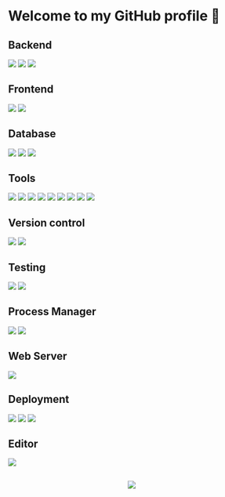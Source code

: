 <!--
[![Header](https://s3-ap-southeast-1.amazonaws.com/tv-prod/member/photo/6409998-large.jpg "Header")](https://github.com/AbhishekVenunathan/)

[![GitHub stats](https://github-readme-stats.vercel.app/api?username=AbhishekVenunathan&show_icons=true&custom_title=GitHub%20Stats&bg_color=141414&title_color=FFD300&icon_color=FFD300&text_color=F5F5F5&border_color=FFD300&count_private=true&include_all_commits=true&cache_seconds=86400)](https://github.com/AbhishekVenunathan/)
!-->
# Welcome to my GitHub profile 👺

## Backend

[![](https://img.shields.io/badge/environment-Node.js-informational?style=flat&logo=Node.js&logoColor=339933&labelColor=F5F5F5&color=339933)](https://nodejs.org/en/about/)
[![](https://img.shields.io/badge/framework-Express-informational?style=flat&logo=Express&logoColor=000000&labelColor=F5F5F5&color=000000)](https://expressjs.com/)
[![](https://img.shields.io/badge/framework-Socket.io-informational?style=flat&logo=Socket.io&logoColor=010101&labelColor=F5F5F5&color=010101)](https://socket.io/)

## Frontend

[![](https://img.shields.io/badge/mark%20up-HTML5-informational?style=flat&logo=HTML5&logoColor=E34F26&labelColor=F5F5F5&color=E34F26)](https://en.wikipedia.org/wiki/HTML5)
[![](https://img.shields.io/badge/style%20sheet-CSS3-informational?style=flat&logo=CSS3&logoColor=1572B6&labelColor=F5F5F5&color=1572B6)](https://en.wikipedia.org/wiki/CSS)

## Database

[![](https://img.shields.io/badge/nosql-MongoDB-informational?style=flat&logo=MongoDB&logoColor=47A248&labelColor=F5F5F5&color=47A248)](https://www.mongodb.com/what-is-mongodb)
[![](https://img.shields.io/badge/cache-Redis-informational?style=flat&logo=Redis&logoColor=DC382D&labelColor=F5F5F5&color=DC382D)](https://redis.io/topics/introduction)
[![](https://img.shields.io/badge/search-Elasticsearch-informational?style=flat&logo=Elasticsearch&logoColor=005571&labelColor=F5F5F5&color=005571)](https://redis.io/topics/introductionhttps://www.elastic.co/what-is/elasticsearch)

## Tools

[![](https://img.shields.io/badge/odm-Mongoose-informational?style=flat&logo=npm&logoColor=CB3837&labelColor=F5F5F5&color=CB3837)](https://mongoosejs.com/)
[![](https://img.shields.io/badge/security-Amazon%20IAM-informational?style=flat&logo=Amazon%20AWS&logoColor=232F3E&labelColor=F5F5F5&color=232F3E)](https://docs.aws.amazon.com/IAM/latest/UserGuide/introduction.html)
[![](https://img.shields.io/badge/storage-Amazon%20S3-informational?style=flat&logo=Amazon%20S3&logoColor=569A31&labelColor=F5F5F5&color=569A31)](https://docs.aws.amazon.com/AmazonS3/latest/userguide/Welcome.html)
[![](https://img.shields.io/badge/sms-Amazon%20SNS-informational?style=flat&logo=Amazon%20AWS&logoColor=232F3E&labelColor=F5F5F5&color=232F3E)](https://docs.aws.amazon.com/sns/latest/dg/welcome.html)
[![](https://img.shields.io/badge/sms-Twilio-informational?style=flat&logo=Twilio&logoColor=F22F46&labelColor=F5F5F5&color=F22F46)](https://www.twilio.com/messaging)
[![](https://img.shields.io/badge/email-Amazon%20SES-informational?style=flat&logo=Amazon%20AWS&logoColor=232F3E&labelColor=F5F5F5&color=232F3E)](https://docs.aws.amazon.com/ses/latest/dg/Welcome.html)
[![](https://img.shields.io/badge/email-Nodemailer-informational?style=flat&logo=npm&logoColor=CB3837&labelColor=F5F5F5&color=CB3837)](https://nodemailer.com/about/)
[![](https://img.shields.io/badge/payment-Razorpay-informational?style=flat&logo=Razorpay&logoColor=0C2451&labelColor=F5F5F5&color=0C2451)](https://razorpay.com/)
[![](https://img.shields.io/badge/payment-Stripe-informational?style=flat&logo=Stripe&logoColor=008CDD&labelColor=F5F5F5&color=008CDD)](https://stripe.com/en-in)

## Version control

[![](https://img.shields.io/badge/system-Git-informational?style=flat&logo=Git&logoColor=F05032&labelColor=F5F5F5&color=F05032)](https://git-scm.com/about)
[![](https://img.shields.io/badge/hosting-GitHub-informational?style=flat&logo=GitHub&logoColor=181717&labelColor=F5F5F5&color=181717)](https://github.com/about)

## Testing

[![](https://img.shields.io/badge/framework-Jest-informational?style=flat&logo=Jest&logoColor=C21325&labelColor=F5F5F5&color=C21325)](https://jestjs.io/)
[![](https://img.shields.io/badge/library-SuperTest-informational?style=flat&logo=npm&logoColor=CB3837&labelColor=F5F5F5&color=CB3837)](https://www.npmjs.com/package/supertest)

## Process Manager

[![](https://img.shields.io/badge/production-PM2-informational?style=flat&logo=PM2&logoColor=2B037A&labelColor=F5F5F5&color=2B037A)](https://pm2.keymetrics.io/)
[![](https://img.shields.io/badge/development-Nodemon-informational?style=flat&logo=Nodemon&logoColor=76D04B&labelColor=F5F5F5&color=76D04B)](https://nodemon.io/)

## Web Server

[![](https://img.shields.io/badge/reverse%20proxy-NGINX-informational?style=flat&logo=NGINX&logoColor=009639&labelColor=F5F5F5&color=009639)](https://www.nginx.com/resources/glossary/nginx/)

## Deployment

[![](https://img.shields.io/badge/hosting-DigitalOcean-informational?style=flat&logo=DigitalOcean&logoColor=0080FF&labelColor=F5F5F5&color=0080FF)](https://www.digitalocean.com/products/droplets/)
[![](https://img.shields.io/badge/hosting-Amazon%20EC2-informational?style=flat&logo=Amazon%20AWS&logoColor=232F3E&labelColor=F5F5F5&color=232F3E)](https://docs.aws.amazon.com/AWSEC2/latest/UserGuide/concepts.html)
[![](https://img.shields.io/badge/hosting-Heroku-informational?style=flat&logo=Heroku&logoColor=430098&labelColor=F5F5F5&color=430098)](https://www.heroku.com/about)

## Editor
[![](https://img.shields.io/badge/source%20code-Visual%20Studio%20Code-informational?style=flat&logo=Visual%20Studio%20Code&logoColor=007ACC&labelColor=F5F5F5&color=007ACC)](https://code.visualstudio.com/docs)

##
<p align="center" href="https://github.com/anuraghazra/github-readme-stats">
  <img src="https://github-readme-stats.vercel.app/api?username=AbhishekVenunathan&show_icons=true&custom_title=GitHub%20Stats&bg_color=141414&title_color=FFD300&icon_color=FFD300&text_color=F5F5F5&border_color=FFD300&count_private=true&include_all_commits=true&cache_seconds=86400" />
</p>

<!--
<p align="center" href="https://github.com/anuraghazra/github-readme-stats">
  <img src="https://github-readme-stats.vercel.app/api/top-langs/?username=AbhishekVenunathan&langs_count=8" />
</p>

**AbhishekVenunathan/AbhishekVenunathan** is a ✨ _special_ ✨ repository because its `README.md` (this file) appears on your GitHub profile.

Here are some ideas to get you started:

- 🔭 I’m currently working on ...
- 🌱 I’m currently learning ...
- 👯 I’m looking to collaborate on ...
- 🤔 I’m looking for help with ...
- 💬 Ask me about ...
- 📫 How to reach me: ...
- 😄 Pronouns: ...
- ⚡ Fun fact: ...
-->

